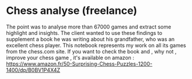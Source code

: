 # Chess analyse (freelance)

The point was to analyse more than 67000 games and extract some highlight and insights.  The client wanted to use these findings to supplement a book he was writing about his grandfather, who was an excellent chess player. This notebook represents my work on all its games from the chess.com site.
If you want to check the book and , why not , improve your chess game , it's available on amazon : https://www.amazon.fr/50-Surprising-Chess-Puzzles-1200-1400/dp/B0BV1P4X4Z
